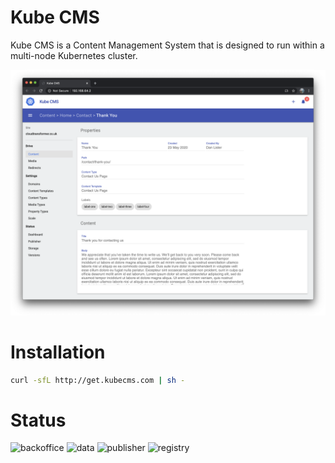 # Kube CMS

Kube CMS is a Content Management System that is designed to run within a multi-node Kubernetes cluster.

![](images/kube-cms-preview.png)

# Installation

```bash
curl -sfL http://get.kubecms.com | sh -
```

# Status

![backoffice](https://github.com/kubecms/kubecms/workflows/backoffice/badge.svg)
![data](https://github.com/kubecms/kubecms/workflows/data/badge.svg)
![publisher](https://github.com/kubecms/kubecms/workflows/publisher/badge.svg)
![registry](https://github.com/kubecms/kubecms/workflows/registry/badge.svg)